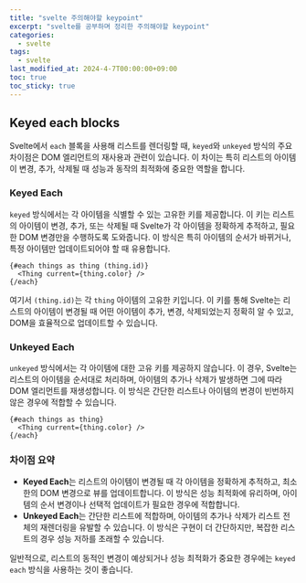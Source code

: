 ```yaml
---
title: "svelte 주의해야할 keypoint"
excerpt: "svelte를 공부하며 정리한 주의해야할 keypoint"
categories:
  - svelte
tags:
  - svelte
last_modified_at: 2024-4-7T00:00:00+09:00
toc: true
toc_sticky: true
---
```


## Keyed each blocks

Svelte에서 `each` 블록을 사용해 리스트를 렌더링할 때, `keyed`와 `unkeyed` 방식의 주요 차이점은 DOM 엘리먼트의 재사용과 관련이 있습니다. 이 차이는 특히 리스트의 아이템이 변경, 추가, 삭제될 때 성능과 동작의 최적화에 중요한 역할을 합니다.

### Keyed Each

`keyed` 방식에서는 각 아이템을 식별할 수 있는 고유한 키를 제공합니다. 이 키는 리스트의 아이템이 변경, 추가, 또는 삭제될 때 Svelte가 각 아이템을 정확하게 추적하고, 필요한 DOM 변경만을 수행하도록 도와줍니다. 이 방식은 특히 아이템의 순서가 바뀌거나, 특정 아이템만 업데이트되어야 할 때 유용합니다.

```svelte
{#each things as thing (thing.id)}
  <Thing current={thing.color} />
{/each}
```

여기서 `(thing.id)`는 각 `thing` 아이템의 고유한 키입니다. 이 키를 통해 Svelte는 리스트의 아이템이 변경될 때 어떤 아이템이 추가, 변경, 삭제되었는지 정확히 알 수 있고, DOM을 효율적으로 업데이트할 수 있습니다.

### Unkeyed Each

`unkeyed` 방식에서는 각 아이템에 대한 고유 키를 제공하지 않습니다. 이 경우, Svelte는 리스트의 아이템을 순서대로 처리하며, 아이템의 추가나 삭제가 발생하면 그에 따라 DOM 엘리먼트를 재생성합니다. 이 방식은 간단한 리스트나 아이템의 변경이 빈번하지 않은 경우에 적합할 수 있습니다.

```svelte
{#each things as thing}
  <Thing current={thing.color} />
{/each}
```

### 차이점 요약

- **Keyed Each**는 리스트의 아이템이 변경될 때 각 아이템을 정확하게 추적하고, 최소한의 DOM 변경으로 뷰를 업데이트합니다. 이 방식은 성능 최적화에 유리하며, 아이템의 순서 변경이나 선택적 업데이트가 필요한 경우에 적합합니다.
- **Unkeyed Each**는 간단한 리스트에 적합하며, 아이템의 추가나 삭제가 리스트 전체의 재렌더링을 유발할 수 있습니다. 이 방식은 구현이 더 간단하지만, 복잡한 리스트의 경우 성능 저하를 초래할 수 있습니다.

일반적으로, 리스트의 동적인 변경이 예상되거나 성능 최적화가 중요한 경우에는 `keyed each` 방식을 사용하는 것이 좋습니다.
